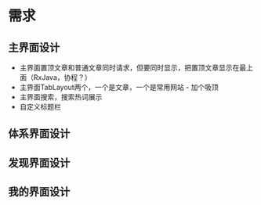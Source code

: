 # 需求

## 主界面设计

- 主界面置顶文章和普通文章同时请求，但要同时显示，把置顶文章显示在最上面（RxJava，协程？）
- 主界面TabLayout两个，一个是文章，一个是常用网站 - 加个吸顶
- 主界面搜索，搜索热词展示
- 自定义标题栏


## 体系界面设计


## 发现界面设计


## 我的界面设计

